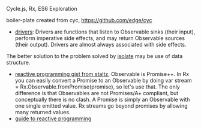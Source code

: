 
Cycle.js, Rx, ES6 Exploration

boiler-plate created from cyc, https://github.com/edge/cyc

 * [drivers][0]: Drivers are functions that listen to Observable sinks (their input), perform imperative side effects, and may return Observable sources (their output). Drivers are almost always associated with side effects.

The better solution to the problem solved by [isolate][1] may be use of data structure.

 * [reactive programming gist from staltz][3], Observable is Promise++. In Rx you can easily convert a Promise to an Observable by doing var stream = Rx.Observable.fromPromise(promise), so let's use that. The only difference is that Observables are not Promises/A+ compliant, but conceptually there is no clash. A Promise is simply an Observable with one single emitted value. Rx streams go beyond promises by allowing many returned values.
 * [guide to reactive programming][4]


[0]: http://cycle.js.org/drivers.html
[1]: https://github.com/cyclejs/isolate
[2]: https://netflix.github.io/falcor/starter/what-is-falcor.html
[3]: https://gist.github.com/staltz/868e7e9bc2a7b8c1f754
[4]: https://xgrommx.github.io/rx-book/content/guidelines/index.html
